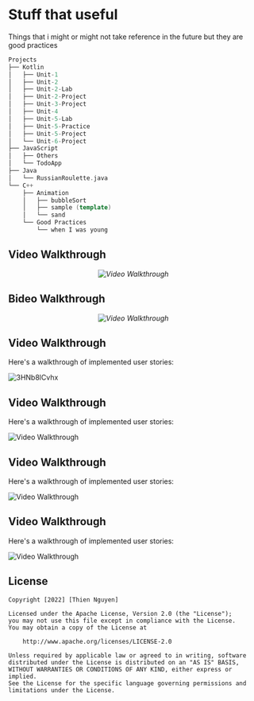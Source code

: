 # Stuff that useful

Things that i might or might not take reference in the future but they are good practices

```cpp
Projects
├── Kotlin
│   ├── Unit-1
│   ├── Unit-2
│   ├── Unit-2-Lab
│   ├── Unit-2-Project
│   ├── Unit-3-Project
│   ├── Unit-4
│   ├── Unit-5-Lab
│   ├── Unit-5-Practice
│   ├── Unit-5-Project
│   └── Unit-6-Project
├── JavaScript
│   ├── Others
│   └── TodoApp
├── Java
│   └── RussianRoulette.java
└── C++
    ├── Animation
    │   ├── bubbleSort
    │   ├── sample (template)
    │   └── sand
    └── Good Practices
        └── when I was young
```

## Video Walkthrough

<p align="center"><i><img src='http://g.recordit.co/jv0GwWRJoO.gif' title='Video Walkthrough' width='' alt='Video Walkthrough' /> </i></p>



## Bideo Walkthrough

<p align="center"><i><img src='http://g.recordit.co/F37Yiorex0.gif' title='Video Walkthrough' width='' alt='Video Walkthrough' /> </i></p>


## Video Walkthrough

Here's a walkthrough of implemented user stories:

![3HNb8lCvhx](https://user-images.githubusercontent.com/94078395/200148241-8b0ab1b1-0e32-4feb-9062-83fcc2e647c2.gif)

## Video Walkthrough 

Here's a walkthrough of implemented user stories:

<img src='http://g.recordit.co/S7dsrMGmsf.gif' title='Video Walkthrough' width='' alt='Video Walkthrough' />

## Video Walkthrough

Here's a walkthrough of implemented user stories:

<img src='http://g.recordit.co/vzCTQcwLk8.gif' title='Video Walkthrough' width='' alt='Video Walkthrough' />

## Video Walkthrough

Here's a walkthrough of implemented user stories:

<img src='http://g.recordit.co/c0WBKT4zfF.gif' title='Video Walkthrough' width='' alt='Video Walkthrough' />

## License

    Copyright [2022] [Thien Nguyen]

    Licensed under the Apache License, Version 2.0 (the "License");
    you may not use this file except in compliance with the License.
    You may obtain a copy of the License at

        http://www.apache.org/licenses/LICENSE-2.0

    Unless required by applicable law or agreed to in writing, software
    distributed under the License is distributed on an "AS IS" BASIS,
    WITHOUT WARRANTIES OR CONDITIONS OF ANY KIND, either express or implied.
    See the License for the specific language governing permissions and
    limitations under the License.
